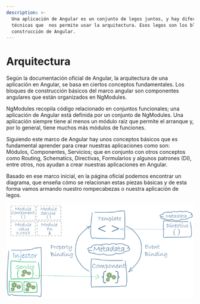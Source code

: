```yaml
---
description: >-
  Una aplicación de Angular es un conjunto de legos juntos, y hay diferentes
  técnicas que  nos permite usar la arquitectura. Esos legos son los bloques de
  construcción de Angular.
---
```


# Arquitectura

Según la documentación oficial de Angular, la arquitectura de una aplicación en Angular, se basa en ciertos conceptos fundamentales. Los bloques de construcción básicos del marco angular son componentes angulares que están organizados en NgModules. 

NgModules recopila código relacionado en conjuntos funcionales; una aplicación de Angular está definida por un conjunto de NgModules. Una aplicación siempre tiene al menos un módulo raíz que permite el arranque y, por lo general, tiene muchos más módulos de funciones.

Siguiendo este marco de Angular hay unos conceptos básicos que es fundamental aprender para crear nuestras aplicaciones como son: Módulos, Componentes, Servicios; que en conjunto con otros conceptos como Routing, Schematics, Directivas, Formularios y algunos patrones \(DI\), entre otros, nos ayudan a crear nuestras aplicaciones en Angular.

Basado en ese marco inicial, en la página oficial podemos encontrar un diagrama, que enseña cómo se relacionan estas piezas básicas y de esta forma vamos armando nuestro rompecabezas o nuestra aplicación de legos.

![](../../../.gitbook/assets/68747470733a2f2f616e67756c61722e696f2f67656e6572617465642f696d616765732f67756964652f6172636869746563747572652f6f76657276696577322e706e67.png)

